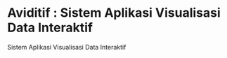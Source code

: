 # Aviditif : Sistem Aplikasi Visualisasi Data Interaktif
Sistem Aplikasi Visualisasi Data Interaktif

